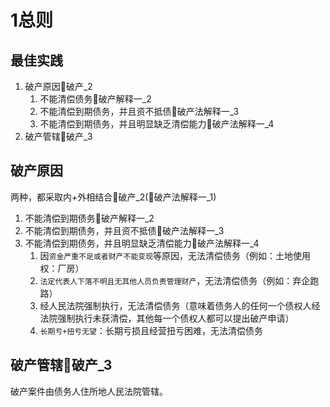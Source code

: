# 1总则

## 最佳实践


1. 破产原因🚪破产_2
    1. 不能清偿债务🚪破产解释一_2
    2. 不能清偿到期债务，并且资不抵债🚪破产法解释一_3
    3. 不能清偿到期债务，并且明显缺乏清偿能力🚪破产法解释一_4
2. 破产管辖🚪破产_3


## 破产原因


两种，都采取内+外相结合🚪破产_2(🚪破产法解释一_1)
1. 不能清偿到期债务🚪破产解释一_2
1. 不能清偿到期债务，并且资不抵债🚪破产法解释一_3
2. 不能清偿到期债务，并且明显缺乏清偿能力🚪破产法解释一_4
    1. 因`资金严重不足或者财产不能变现`等原因，无法清偿债务（例如：土地使用权：厂房）
    2. `法定代表人下落不明且无其他人员负责管理财产`，无法清偿债务（例如：弃企跑路）
    3. 经人民法院强制执行，无法清偿债务（意味着债务人的任何一个债权人经法院强制执行未获清偿，其他每一个债权人都可以提出破产申请）
    4. `长期亏+扭亏无望`：长期亏损且经营扭亏困难，无法清偿债务



## 破产管辖🚪破产_3

破产案件由债务人住所地人民法院管辖。
